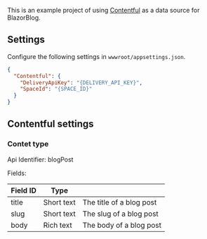 This is an example project of using [Contentful](https://www.contentful.com/) as a data source for BlazorBlog.

## Settings

Configure the following settings in `wwwroot/appsettings.json`.

```json
{
  "Contentful": {
    "DeliveryApiKey": "{DELIVERY_API_KEY}",
    "SpaceId": "{SPACE_ID}"
  }
}
```

## Contentful settings

### Contet type

Api Identifier: blogPost

Fields:

| Field ID | Type | |
--- | --- | ---
| title | Short text | The title of a blog post |
| slug | Short text | The slug of a blog post |
| body | Rich text | The body of a blog post |
